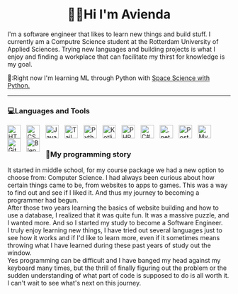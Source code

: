 <h1 align="center">👩‍💻Hi I'm Avienda</h1>

I'm a software engineer that likes to learn new things and build stuff. I currently am a Computre Science student at the Rotterdam University of Applied Sciences. Trying new languages and building projects is what I enjoy and finding a workplace that can facilitate my thirst for knowledge is my goal.

📖:Right now I'm learning ML through Python with [Space Science with Python.](https://www.youtube.com/@Astroniz)

---

<h3 align="left">💻Languages and Tools</h3>
<!-- Frontend -->
<img align="left" alt="HTML" width="30px" style="padding-right:10px;" src="https://cdn.jsdelivr.net/gh/devicons/devicon/icons/html5/html5-plain.svg" />
<img align="left" alt="CSS" width="30px" style="padding-right:10px;" src="https://cdn.jsdelivr.net/gh/devicons/devicon/icons/css3/css3-plain.svg" />
<img align="left" alt="JavaScript" width="30px" style="padding-right:10px;" src="https://cdn.jsdelivr.net/gh/devicons/devicon/icons/javascript/javascript-plain.svg" />
<img align="left" alt="Tailwind" width="30px" style="padding-right:10px;" src="https://cdn.jsdelivr.net/gh/devicons/devicon@latest/icons/tailwindcss/tailwindcss-original.svg" />

<!-- Backend -->
<img align="left" alt="Python" width="30px" style="padding-right:10px;" src="https://cdn.jsdelivr.net/gh/devicons/devicon/icons/python/python-plain.svg" />
<img align="left" alt="Kotlin" width="30px" style="padding-right:10px;" src="https://cdn.jsdelivr.net/gh/devicons/devicon@latest/icons/kotlin/kotlin-original.svg" />
<img align="left" alt="PHP" width="30px" style="padding-right:10px;" src="https://cdn.jsdelivr.net/gh/devicons/devicon@latest/icons/php/php-original.svg" />
<img align="left" alt="C#" width="30px" style="padding-right:10px;" src="https://cdn.jsdelivr.net/gh/devicons/devicon@latest/icons/csharp/csharp-original.svg" />
<img align="left" alt=".netcore" width="30px" style="padding-right:10px;" src="https://cdn.jsdelivr.net/gh/devicons/devicon@latest/icons/dotnetcore/dotnetcore-original.svg" />
          
<!-- Database -->
<img align="left" alt="Postgres" width="30px" style="padding-right:10px;" src="https://cdn.jsdelivr.net/gh/devicons/devicon@latest/icons/postgresql/postgresql-original.svg" />    
<img align="left" alt="MySQL" width="30px" style="padding-right:10px;" src="https://cdn.jsdelivr.net/gh/devicons/devicon@latest/icons/mysql/mysql-plain-wordmark.svg" />

<!-- Tools -->
<img align="left" alt="GitHub" width="30px" style="padding-right:10px;" src="https://cdn.jsdelivr.net/gh/devicons/devicon/icons/github/github-original.svg" />     
<img align="left" alt="Blender" width="30px" style="padding-right:10px;" src="https://cdn.jsdelivr.net/gh/devicons/devicon@latest/icons/blender/blender-original.svg" />
          
<br />

#

<h3 align="left">📝My programming story</h3>
<p align="left">
It started in middle school, for my course package we had a new option to choose from: Computer Science. I had always been curious about how certain things came to be, from websites to apps to games. This was a way to find out and see if I liked it. And thus my journey to becoming a programmer had begun.<br>
After those two years learning the basics of website building and how to use a database, I realized that it was quite fun. It was a massive puzzle, and I wanted more. And so I started my study to become a Software Engineer.<br>
I truly enjoy learning new things, I have tried out several languages just to see how it works and if I'd like to learn more, even if it sometimes means throwing what I have learned during these past years of study out the window. <br>
Yes programming can be difficult and I have banged my head against my keyboard many times, but the thrill of finally figuring out the problem or the sudden understanding of what part of code is supposed to do is all worth it. I can't wait to see what's next on this journey.
</p>
